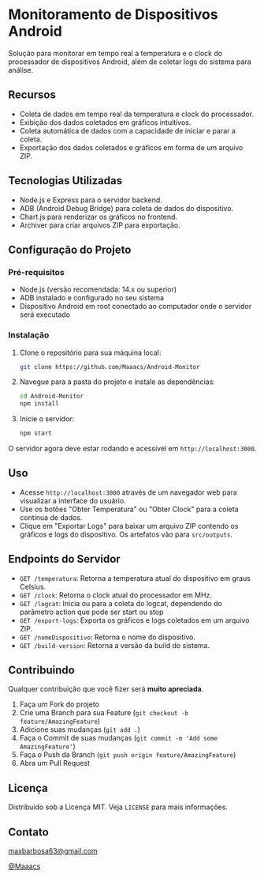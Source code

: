 # Monitoramento de Dispositivos Android

Solução para monitorar em tempo real a temperatura e o clock do processador de dispositivos Android, além de coletar logs do sistema para análise.

## Recursos

- Coleta de dados em tempo real da temperatura e clock do processador.
- Exibição dos dados coletados em gráficos intuitivos.
- Coleta automática de dados com a capacidade de iniciar e parar a coleta.
- Exportação dos dados coletados e gráficos em forma de um arquivo ZIP.

## Tecnologias Utilizadas

- Node.js e Express para o servidor backend.
- ADB (Android Debug Bridge) para coleta de dados do dispositivo.
- Chart.js para renderizar os gráficos no frontend.
- Archiver para criar arquivos ZIP para exportação.

## Configuração do Projeto

### Pré-requisitos

- Node.js (versão recomendada: 14.x ou superior)
- ADB instalado e configurado no seu sistema
- Dispositivo Android em root conectado ao computador onde o servidor será executado

### Instalação

1. Clone o repositório para sua máquina local:

   ```bash
   git clone https://github.com/Maaacs/Android-Monitor
   ```

2. Navegue para a pasta do projeto e instale as dependências:

   ```bash
   cd Android-Monitor
   npm install
   ```

3. Inicie o servidor:

   ```bash
   npm start
   ```

O servidor agora deve estar rodando e acessível em `http://localhost:3000`.

## Uso

- Acesse `http://localhost:3000` através de um navegador web para visualizar a interface do usuário.
- Use os botões "Obter Temperatura" ou "Obter Clock" para a coleta contínua de dados.
- Clique em "Exportar Logs" para baixar um arquivo ZIP contendo os gráficos e logs do dispositivo. Os artefatos vão para `src/outputs`.

## Endpoints do Servidor

- `GET /temperatura`: Retorna a temperatura atual do dispositivo em graus Celsius.
- `GET /clock`: Retorna o clock atual do processador em MHz.
- `GET /logcat`: Inicia ou para a coleta do logcat, dependendo do parâmetro action que pode ser start ou stop
- `GET /export-logs`: Exporta os gráficos e logs coletados em um arquivo ZIP.
- `GET /nomeDispositivo`: Retorna o nome do dispositivo.
- `GET /build-version`: Retorna a versão da build do sistema.

## Contribuindo

Qualquer contribuição que você fizer será **muito apreciada**.

1. Faça um Fork do projeto
2. Crie uma Branch para sua Feature (`git checkout -b feature/AmazingFeature`)
3. Adicione suas mudanças (`git add .`)
4. Faça o Commit de suas mudanças (`git commit -m 'Add some AmazingFeature'`)
5. Faça o Push da Branch (`git push origin feature/AmazingFeature`)
6. Abra um Pull Request

## Licença

Distribuído sob a Licença MIT. Veja `LICENSE` para mais informações.

## Contato

maxbarbosa63@gmail.com

[@Maaacs](https://github.com/seu_usuario/projeto-monitoramentohttps://github.com/Maaacs)